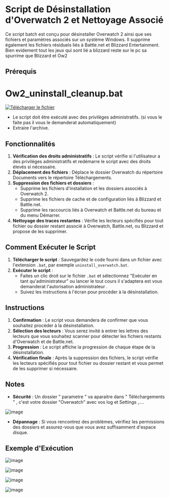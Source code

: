 # Script de Désinstallation d'Overwatch 2 et Nettoyage Associé

Ce script batch est conçu pour désinstaller Overwatch 2 ainsi que ses fichiers et paramètres associés sur un système Windows.
Il supprime également les fichiers résiduels liés à Battle.net et Blizzard Entertainment.
Bien evidement tout les jeux qui sont lié a blizzard reste sur le pc sa spurrime que Blizzard et Ow2

## Prérequis
# Ow2_uninstall_cleanup.bat

  [![Télécharger le fichier](https://github.com/user-attachments/assets/4c318b41-f48c-4751-8fa6-2265e0156ff1)](https://github.com/Popolia/ow2_uninstall_cleanup.bat/archive/refs/heads/main.zip)

- Le script doit être exécuté avec des privilèges administratifs. (si vous le faite pas il vous le demanderat automatiquement)
- Extraire l'archive.

## Fonctionnalités

1. **Vérification des droits administratifs** : Le script vérifie si l'utilisateur a des privilèges administratifs et redémarre le script avec des droits élevés si nécessaire.
2. **Déplacement des fichiers** : Déplace le dossier Overwatch du répertoire Documents vers le répertoire Téléchargements.
3. **Suppression des fichiers et dossiers** :
   - Supprime les fichiers d'installation et les dossiers associés à Overwatch 2.
   - Supprime les fichiers de cache et de configuration liés à Blizzard et Battle.net.
   - Supprime les raccourcis liés à Overwatch et Battle.net du bureau et du menu Démarrer.
4. **Nettoyage des traces restantes** : Vérifie les lecteurs spécifiés pour tout fichier ou dossier restant associé à Overwatch, Battle.net, ou Blizzard et propose de les supprimer.

## Comment Exécuter le Script

1. **Télécharger le script** : Sauvegardez le code fourni dans un fichier avec l'extension `.bat`, par exemple `uninstall_overwatch.bat`.
2. **Exécuter le script** : 
   - Faites un clic droit sur le fichier `.bat` et sélectionnez "Exécuter en tant qu'administrateur" ou lancer le tout cours il s'adaptera est vous demanderat l'autorisation administrateur .
   - Suivez les instructions à l'écran pour procéder à la désinstallation.

## Instructions

1. **Confirmation** : Le script vous demandera de confirmer que vous souhaitez procéder à la désinstallation.
2. **Sélection des lecteurs** : Vous serez invité à entrer les lettres des lecteurs que vous souhaitez scanner pour détecter les fichiers restants d'Overwatch et de Battle.net.
3. **Progression** : Le script affiche la progression de chaque étape de la désinstallation.
4. **Vérification finale** : Après la suppression des fichiers, le script vérifie les lecteurs spécifiés pour tout fichier ou dossier restant et vous permet de les supprimer si nécessaire.

## Notes

- **Sécurité** : Un dossier " parametre " va aparaitre dans " Téléchargements " , c'est votre dossier "Overwatch" avec vos log et Settings ,....


![image](https://github.com/user-attachments/assets/e373d614-42f6-4429-8cd4-df70bc45bfbb)

- **Dépannage** : Si vous rencontrez des problèmes, vérifiez les permissions des dossiers et assurez-vous que vous avez suffisamment d'espace disque.

## Exemple d'Exécution

![image](https://github.com/user-attachments/assets/e606957d-5b02-4393-996d-9b60f6106e6a)

![image](https://github.com/user-attachments/assets/293a8078-5246-4428-8cf0-8769a1783d3b)

![image](https://github.com/user-attachments/assets/c236dfeb-4fdf-418b-ac79-d6bb7fbdcc0a)

![image](https://github.com/user-attachments/assets/68074212-dea1-417f-b4f9-838e8d4e00c3)
